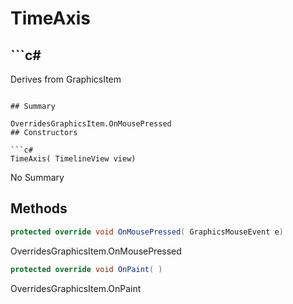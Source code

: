 # TimeAxis

## ```c#
Derives from GraphicsItem
```

## Summary

OverridesGraphicsItem.OnMousePressed
## Constructors

```c#
TimeAxis( TimelineView view) 
```
No Summary
## Methods

```c#
protected override void OnMousePressed( GraphicsMouseEvent e) 
```
OverridesGraphicsItem.OnMousePressed
```c#
protected override void OnPaint( ) 
```
OverridesGraphicsItem.OnPaint
